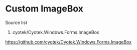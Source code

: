 # Custom ImageBox

Source list

1. cyotek/Cyotek.Windows.Forms.ImageBox

https://github.com/cyotek/Cyotek.Windows.Forms.ImageBox